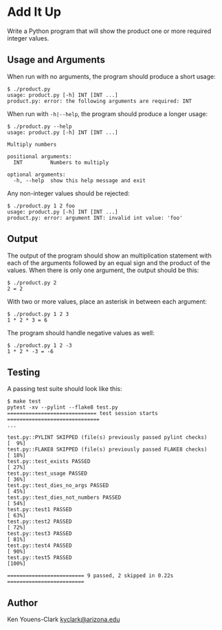 # Add It Up

Write a Python program that will show the product one or more required integer values.

## Usage and Arguments

When run with no arguments, the program should produce a short usage:

```
$ ./product.py
usage: product.py [-h] INT [INT ...]
product.py: error: the following arguments are required: INT
```

When run with `-h|--help`, the program should produce a longer usage:

```
$ ./product.py --help
usage: product.py [-h] INT [INT ...]

Multiply numbers

positional arguments:
  INT         Numbers to multiply

optional arguments:
  -h, --help  show this help message and exit
```

Any non-integer values should be rejected:

```
$ ./product.py 1 2 foo
usage: product.py [-h] INT [INT ...]
product.py: error: argument INT: invalid int value: 'foo'
```

## Output

The output of the program should show an multiplication statement with each of the arguments followed by an equal sign and the product of the values.
When there is only one argument, the output should be this:

```
$ ./product.py 2
2 = 2
```

With two or more values, place an asterisk in between each argument:

```
$ ./product.py 1 2 3
1 * 2 * 3 = 6
```

The program should handle negative values as well:

```
$ ./product.py 1 2 -3
1 * 2 * -3 = -6
```

## Testing

A passing test suite should look like this:

```
$ make test
pytest -xv --pylint --flake8 test.py
============================= test session starts ==============================
...

test.py::PYLINT SKIPPED (file(s) previously passed pylint checks)        [  9%]
test.py::FLAKE8 SKIPPED (file(s) previously passed FLAKE8 checks)        [ 18%]
test.py::test_exists PASSED                                              [ 27%]
test.py::test_usage PASSED                                               [ 36%]
test.py::test_dies_no_args PASSED                                        [ 45%]
test.py::test_dies_not_numbers PASSED                                    [ 54%]
test.py::test1 PASSED                                                    [ 63%]
test.py::test2 PASSED                                                    [ 72%]
test.py::test3 PASSED                                                    [ 81%]
test.py::test4 PASSED                                                    [ 90%]
test.py::test5 PASSED                                                    [100%]

========================= 9 passed, 2 skipped in 0.22s =========================
```

## Author

Ken Youens-Clark <kyclark@arizona.edu>
